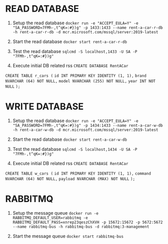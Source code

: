 # READ DATABASE

1. Setup the read database 
`docker run -e "ACCEPT_EULA=Y" -e "SA_PASSWORD=7FMh-,t^qK=:#})g" -p 1433:1433 --name rent-a-car-r-db -h rent-a-car-r-db -d mcr.microsoft.com/mssql/server:2019-latest`

2. Start the read database
`docker start rent-a-car-r-db`

3. Test the read database
`sqlcmd -S localhost,1433 -U SA -P "7FMh-,t^qK=:#})g"`

4. Execute initial DB related rss
`CREATE DATABASE RentACar`

`CREATE TABLE r_cars (`
    `id INT PRIMARY KEY IDENTITY (1, 1),`
    `brand NVARCHAR (64) NOT NULL,`
    `model NVARCHAR (255) NOT NULL,`
    `year INT NOT NULL`
`);`



# WRITE DATABASE

1. Setup the read database 
`docker run -e "ACCEPT_EULA=Y" -e "SA_PASSWORD=7FMh-,t^qK=:#})g" -p 1434:1433 --name rent-a-car-w-db -h rent-a-car-w-db -d mcr.microsoft.com/mssql/server:2019-latest`

2. Start the read database
`docker start rent-a-car-w-db`

3. Test the read database
`sqlcmd -S localhost,1434 -U SA -P "7FMh-,t^qK=:#})g"`

4. Execute initial DB related rss
`CREATE DATABASE RentACar`

`CREATE TABLE w_cars (`
    `id INT PRIMARY KEY IDENTITY (1, 1),`
    `command NVARCHAR (64) NOT NULL,`
    `payload NVARCHAR (MAX) NOT NULL`
`);`


# RABBITMQ

1. Setup the message queue
`docker run -e RABBITMQ_DEFAULT_USER=rabbitmq -e RABBITMQ_DEFAULT_PASS=xnrep23qeszChXVH -p 15672:15672 -p 5672:5672 --name rabbitmq-bus -h rabbitmq-bus -d rabbitmq:3-management`

2. Start the message queue
`docker start rabbitmq-bus`
